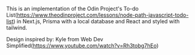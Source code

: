 This is an implementation of the Odin Project's To-do List(https://www.theodinproject.com/lessons/node-path-javascript-todo-list) in Next.js, Prisma with a local database and React and styled with tailwind.

Design inspired by: Kyle from Web Dev Simplified(https://www.youtube.com/watch?v=Rh3tobg7hEo)